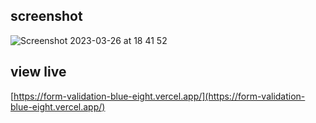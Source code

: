 ## screenshot
![Screenshot 2023-03-26 at 18 41 52](https://user-images.githubusercontent.com/106544693/227767540-b0df67dc-a1d3-4b13-9dea-22fc13802d1d.png)

## view live
[https://form-validation-blue-eight.vercel.app/](https://form-validation-blue-eight.vercel.app/)
